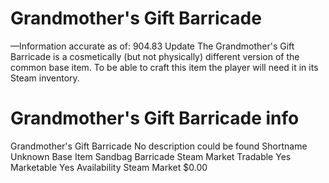 # Grandmother's Gift Barricade

—Information accurate as of: 904.83 Update
The Grandmother's Gift Barricade is a cosmetically (but not physically) different version of the common base item. To be able to craft this item the player will need it in its Steam inventory.
# Grandmother's Gift Barricade info

Grandmother's Gift Barricade
No description could be found
Shortname
Unknown
Base Item
Sandbag Barricade
Steam Market
Tradable
Yes
Marketable
Yes
Availability
Steam Market
$0.00
